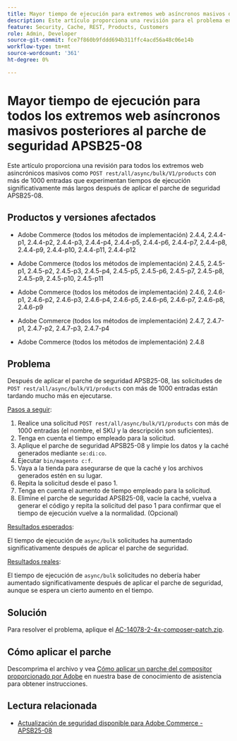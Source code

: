 ```yaml
---
title: Mayor tiempo de ejecución para extremos web asíncronos masivos después del parche de seguridad APSB25-08
description: Este artículo proporciona una revisión para el problema en el que las solicitudes POST rest/all/async/bulk/V1/products para más de 1000 entradas experimentan un tiempo de ejecución significativamente mayor después de aplicar el parche de seguridad APSB25-08.
feature: Security, Cache, REST, Products, Customers
role: Admin, Developer
source-git-commit: fce7f860b9fddd694b311ffc4acd56a48c06e14b
workflow-type: tm+mt
source-wordcount: '361'
ht-degree: 0%

---
```


# Mayor tiempo de ejecución para todos los extremos web asíncronos masivos posteriores al parche de seguridad APSB25-08

Este artículo proporciona una revisión para todos los extremos web asincrónicos masivos como `POST rest/all/async/bulk/V1/products` con más de 1000 entradas que experimentan tiempos de ejecución significativamente más largos después de aplicar el parche de seguridad APSB25-08.

## Productos y versiones afectados

* Adobe Commerce (todos los métodos de implementación) 2.4.4, 2.4.4-p1, 2.4.4-p2, 2.4.4-p3, 2.4.4-p4, 2.4.4-p5, 2.4.4-p6, 2.4.4-p7, 2.4.4-p8, 2.4.4-p9, 2.4.4-p10, 2.4.4-p11, 2.4.4-p12

* Adobe Commerce (todos los métodos de implementación) 2.4.5, 2.4.5-p1, 2.4.5-p2, 2.4.5-p3, 2.4.5-p4, 2.4.5-p5, 2.4.5-p6, 2.4.5-p7, 2.4.5-p8, 2.4.5-p9, 2.4.5-p10, 2.4.5-p11

* Adobe Commerce (todos los métodos de implementación) 2.4.6, 2.4.6-p1, 2.4.6-p2, 2.4.6-p3, 2.4.6-p4, 2.4.6-p5, 2.4.6-p6, 2.4.6-p7, 2.4.6-p8, 2.4.6-p9

* Adobe Commerce (todos los métodos de implementación) 2.4.7, 2.4.7-p1, 2.4.7-p2, 2.4.7-p3, 2.4.7-p4

* Adobe Commerce (todos los métodos de implementación) 2.4.8

## Problema

Después de aplicar el parche de seguridad APSB25-08, las solicitudes de `POST rest/all/async/bulk/V1/products` con más de 1000 entradas están tardando mucho más en ejecutarse.

<u>Pasos a seguir</u>:

1. Realice una solicitud `POST rest/all/async/bulk/V1/products` con más de 1000 entradas (el nombre, el SKU y la descripción son suficientes).
1. Tenga en cuenta el tiempo empleado para la solicitud.
1. Aplique el parche de seguridad APSB25-08 y limpie los datos y la caché generados mediante `se:di:co`.
1. Ejecutar `bin/magento c:f`.
1. Vaya a la tienda para asegurarse de que la caché y los archivos generados estén en su lugar.
1. Repita la solicitud desde el paso 1.
1. Tenga en cuenta el aumento de tiempo empleado para la solicitud.
1. Elimine el parche de seguridad APSB25-08, vacíe la caché, vuelva a generar el código y repita la solicitud del paso 1 para confirmar que el tiempo de ejecución vuelve a la normalidad. (Opcional)

<u>Resultados esperados</u>:

El tiempo de ejecución de `async/bulk` solicitudes ha aumentado significativamente después de aplicar el parche de seguridad.

<u>Resultados reales</u>:

El tiempo de ejecución de `async/bulk` solicitudes no debería haber aumentado significativamente después de aplicar el parche de seguridad, aunque se espera un cierto aumento en el tiempo.

## Solución

Para resolver el problema, aplique el [AC-14078-2-4x-composer-patch.zip](assets/AC-14078-2-4x-composer-patch.zip).

## Cómo aplicar el parche

Descomprima el archivo y vea [Cómo aplicar un parche del compositor proporcionado por Adobe](https://experienceleague.adobe.com/docs/commerce-knowledge-base/kb/how-to/how-to-apply-a-composer-patch-provided-by-magento.html) en nuestra base de conocimiento de asistencia para obtener instrucciones.

## Lectura relacionada

* [Actualización de seguridad disponible para Adobe Commerce - APSB25-08](/help/troubleshooting/known-issues-patches-attached/security-update-available-for-adobe-commerce-apsb25-08.md)

